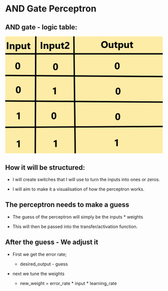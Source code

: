 # AND Gate Perceptron

## AND gate - logic table:

![table](./pictures/and_gate.png "The AND gate logic table")

## How it will be structured:

- I will create switches that I will use to turn the inputs into ones or zeros.

- I will aim to make it a visualisation of how the perceptron works.

## The perceptron needs to make a guess

- The guess of the perceptron will simply be the inputs * weights

- This will then be passed into the transfer/activation function.

## After the guess - We adjust it

- First we get the error rate;
    - desired_output - guess

- next we tune the weights
    - new_weight = error_rate * input * learning_rate

